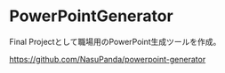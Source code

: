 # PowerPointGenerator

Final Projectとして職場用のPowerPoint生成ツールを作成。

https://github.com/NasuPanda/powerpoint-generator
